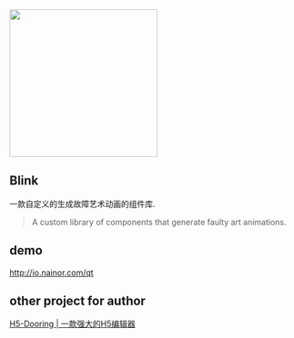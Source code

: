 <img src="http://io.nainor.com/uploads/blink_175c778f7be.png" width="260" />

## Blink
一款自定义的生成故障艺术动画的组件库.

> A custom library of components that generate faulty art animations.

## demo
http://io.nainor.com/qt

## other project for author
[H5-Dooring | 一款强大的H5编辑器](https://github.com/MrXujiang/h5-Dooring)
   
